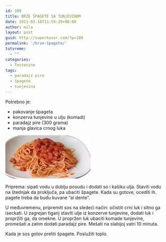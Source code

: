 ```yaml
---
id: 109
title: BRZE ŠPAGETE SA TUNjEVINOM
date: 2011-03-16T11:59:29+00:00
author: mila
layout: post
guid: http://superkuvar.com/?p=109
permalink: '/brze-špagete/'
totvreme:
  - ""
categories:
  - Testenine
tags:
  - paradajz pire
  - špagete
  - tunjevina
---
```

Potrebno je:

  * pakovanje špageta
  * konzerva tunjevine u ulju (komadi)
  * paradajz pire (300 grama)
  * manja glavica crnog luka

<img class="alignnone size-medium wp-image-846" title="brzespagete" src="/wp-content/uploads/2011/03/brzespagete-e1306842971637.jpg" alt="" width="267" height="135" /> 

Priprema: sipati vodu u dublju posudu i dodati so i kašiku ulja. Staviti vodu na štednjak da proključa, pa ubaciti špagete. Kada su gotove, ocediti ih.  pagete treba da budu kuvane &#8221;al dente&#8221;.

U međuvremenu, pripremiti sos na sledeći način: očistiti crni luk i sitno ga iseckati. U zagrejan tiganj staviti ulje iz konzerve tunjevine, dodati luk i propržiti ga, da omekne. U propržen luk ubaciti komade tunjevine, promešati a zatim dodati paradajz pire. Mešati na slabijoj vatri 10 minuta.

Kada je sos gotov preliti špagete. Poslužiti toplo.

&nbsp;

&nbsp;

&nbsp;